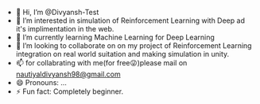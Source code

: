 - 👋 Hi, I’m @Divyansh-Test
- 👀 I’m interested in simulation of Reinforcement Learning with Deep  ad it's implimentation in the web. 
- 🌱 I’m currently learning Machine Learning for Deep Learning 
- 💞️ I’m looking to collaborate on on my project of Reinforcement Learning integration on real world suitation and making simulation in unity.
- 📫 for collabrating with me(for free😜)please mail on nautiyaldivyansh98@gmail.com
- 😄 Pronouns: ...
- ⚡ Fun fact: Completely beginner.

<!---
Divyansh-Test/Divyansh-Test is a ✨ special ✨ repository because its `README.md` (this file) appears on your GitHub profile.
You can click the Preview link to take a look at your changes.
--->
